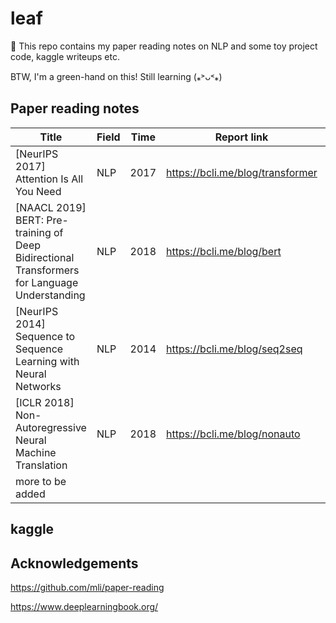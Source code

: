 # leaf
🍃 This repo contains my paper reading notes on NLP and some toy project code, kaggle writeups etc.

BTW, I'm a green-hand on this! Still learning (⁎˃ᴗ˂⁎)
## Paper reading notes

| Title                                                        | Field | Time | Report link                       | Status      |
| ------------------------------------------------------------ | ----- | ---- | --------------------------------- | ----------- |
| [NeurIPS 2017] Attention Is All You Need                     | NLP   | 2017 | https://bcli.me/blog/transformer | Done |
| [NAACL 2019] BERT: Pre-training of Deep Bidirectional Transformers for Language Understanding | NLP   | 2018 | https://bcli.me/blog/bert         | Done       |
| [NeurIPS 2014] Sequence to Sequence Learning with Neural Networks | NLP   | 2014 | https://bcli.me/blog/seq2seq      | 50%     |
| [ICLR 2018] Non-Autoregressive Neural Machine Translation | NLP | 2018 | https://bcli.me/blog/nonauto | Pending |
| more to be added            |       |      |                                   |             |



## kaggle 

## Acknowledgements

https://github.com/mli/paper-reading

https://www.deeplearningbook.org/
